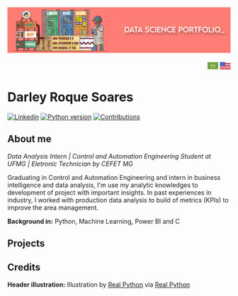 
<img alt="Data Science Portfolio" title="Data Science Portfolio" src="https://raw.githubusercontent.com/DarleySoares/Data-Science/master/images/top_markdown.png" />

<p align= "right">
    <a href = "https://github.com/DarleySoares/Data-Science/blob/master/README.md"><img src = https://raw.githubusercontent.com/DarleySoares/Data-Science/master/images/brazil.png></a>
    <a href = "https://github.com/DarleySoares/Data-Science/blob/master/README_ENG.md"><img src = https://raw.githubusercontent.com/DarleySoares/Data-Science/master/images/usa.png></a>
 </p1>

# Darley Roque Soares
[![Linkedin](https://img.shields.io/badge/Linkedin-Darley%20Soares-fe7e75.svg)](https://www.linkedin.com/in/darley-soares/) [![Python version](https://img.shields.io/badge/Python%20version-3.7+-fe7e75.svg)](https://www.python.org/downloads/) [![Contributions](https://img.shields.io/badge/Contributions-welcome-4e91ba.svg)]()

## About me
*Data Analysis Intern | Control and Automation Engineering Student at UFMG | Eletronic Technician by CEFET MG*

Graduating in Control and Automation Engineering and intern in business intelligence and data analysis, I'm use my analytic knowledges to development of project with important insights. In past experiences in industry, I worked with production data analysis to build of metrics (KPIs) to improve the area management.

**Background in:** Python, Machine Learning, Power BI and C

## Projects


## Credits

**Header illustration:**
Illustration by [Real Python](https://realpython.com/) via [Real Python](https://realpython.com/numpy-scipy-pandas-correlation-python/)